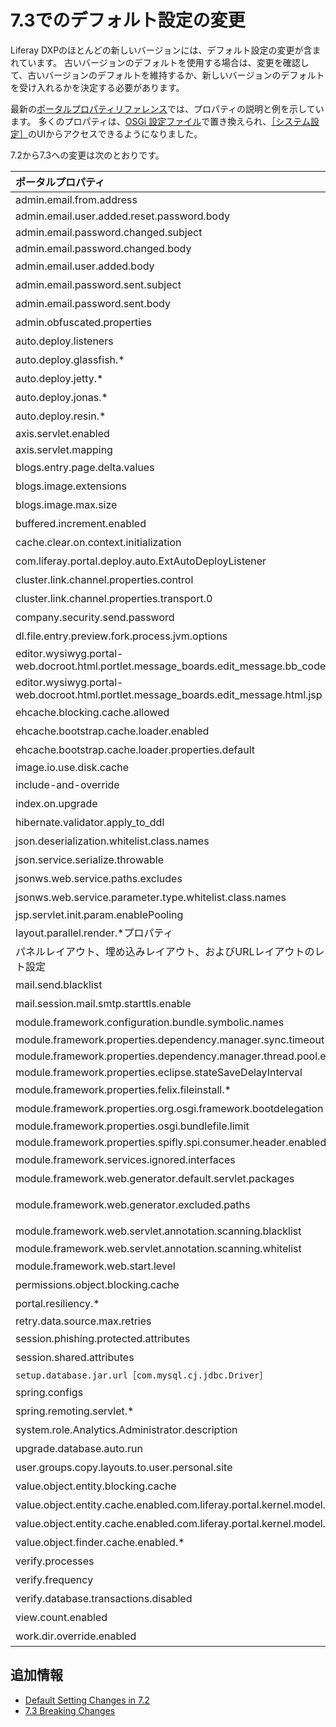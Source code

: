 # 7.3でのデフォルト設定の変更

Liferay DXPのほとんどの新しいバージョンには、デフォルト設定の変更が含まれています。 古いバージョンのデフォルトを使用する場合は、変更を確認して、古いバージョンのデフォルトを維持するか、新しいバージョンのデフォルトを受け入れるかを決定する必要があります。

最新の[ポータルプロパティリファレンス](https://docs.liferay.com/dxp/portal/7.3-latest/propertiesdoc/portal.properties.html)では、プロパティの説明と例を示しています。 多くのプロパティは、[OSGi 設定ファイル](../../../system-administration/configuring-liferay/configuration-files-and-factories/using-configuration-files.md)で置き換えられ、[［システム設定］](../../../system-administration/configuring-liferay/system-settings.md)のUIからアクセスできるようになりました。

7.2から7.3への変更は次のとおりです。

| **ポータルプロパティ**                                                                            | **7.2のデフォルト**                                                                                                                                  | **7.3のデフォルト**                                                                                                                                                                       |
| :--- | :--- | :--- |
| admin.email.from.address                                                                 | test@liferay.com                                                                                                                               | test@domain.invalid                                                                                                                                                                 |
| admin.email.user.added.reset.password.body                                               | *NA*                                                                                                                                           | com/liferay/portlet/admin/dependencies/email_user_added_reset_password_body.tmpl                                                                                                |
| admin.email.password.changed.subject                                                     | *NA*                                                                                                                                           | com/liferay/portlet/admin/dependencies/email_password_changed_subject.tmpl                                                                                                        |
| admin.email.password.changed.body                                                        | *NA*                                                                                                                                           | com/liferay/portlet/admin/dependencies/email_password_changed_body.tmpl                                                                                                           |
| admin.email.user.added.body                                                              | 7.2のフォローアップリリースで削除                                                                                                                             | 削除                                                                                                                                                                                  |
| admin.email.password.sent.subject                                                        | com/liferay/portlet/admin/dependencies/email_password_sent_subject.tmpl                                                                      | 削除                                                                                                                                                                                  |
| admin.email.password.sent.body                                                           | com/liferay/portlet/admin/dependencies/email_password_sent_body.tmpl                                                                         | 削除                                                                                                                                                                                  |
| admin.obfuscated.properties                                                              | [こちら](https://docs.liferay.com/dxp/portal/7.2-latest/propertiesdoc/portal.properties.html#Admin%20Portlet)を参照                                  | captcha.engine.recaptcha.key.privateを削除                                                                                                                                             |
| auto.deploy.listeners                                                                    | [こちら](https://docs.liferay.com/dxp/portal/7.2-latest/propertiesdoc/portal.properties.html#Auto%20Deploy)を参照                                    | com.liferay.portal.deploy.auto.ExtAutoDeployListenerを削除                                                                                                                             |
| auto.deploy.glassfish.*                                                                  | [こちら](vhttps://docs.liferay.com/dxp/portal/7.2-latest/propertiesdoc/portal.properties.html#Auto%20Deploy)を参照                                   | 削除                                                                                                                                                                                  |
| auto.deploy.jetty.*                                                                      | [こちら](https://docs.liferay.com/dxp/portal/7.2-latest/propertiesdoc/portal.properties.html#Auto%20Deploy)を参照                                    | 削除                                                                                                                                                                                  |
| auto.deploy.jonas.*                                                                      | [こちら](https://docs.liferay.com/dxp/portal/7.2-latest/propertiesdoc/portal.properties.html#Auto%20Deploy)を参照                                    | 削除                                                                                                                                                                                  |
| auto.deploy.resin.*                                                                      | [こちら](https://docs.liferay.com/dxp/portal/7.2-latest/propertiesdoc/portal.properties.html#Auto%20Deploy)を参照                                    | 削除                                                                                                                                                                                  |
| axis.servlet.enabled                                                                     | *NA*                                                                                                                                           | false                                                                                                                                                                               |
| axis.servlet.mapping                                                                     | *NA*                                                                                                                                           | /api/axis/*                                                                                                                                                                         |
| blogs.entry.page.delta.values                                                            | [こちら](https://docs.liferay.com/dxp/portal/7.2-latest/propertiesdoc/portal.properties.html#Blogs%20Service)を参照                                  | [Blogs Service](https://docs.liferay.com/dxp/portal/7.3-latest/propertiesdoc/portal.properties.html#Blogs%20Service)で値を参照。                                                          |
| blogs.image.extensions                                                                   | .gif、.jpeg、.jpg、.png                                                                                                                           | 削除                                                                                                                                                                                  |
| blogs.image.max.size                                                                     | 5242880                                                                                                                                        | 削除                                                                                                                                                                                  |
| buffered.increment.enabled                                                               | true                                                                                                                                           | 削除。 [破壊的変更](../../../liferay-internals/reference/7-3-breaking-changes.html)を参照。                                                                                                     |
| cache.clear.on.context.initialization                                                    | true                                                                                                                                           | 削除                                                                                                                                                                                  |
| com.liferay.portal.deploy.auto.ExtAutoDeployListener                                     | [こちら](https://docs.liferay.com/dxp/portal/7.2-latest/propertiesdoc/portal.properties.html#Auto%20Deploy)を参照                                    | 削除                                                                                                                                                                                  |
| cluster.link.channel.properties.control                                                  | [こちら](https://docs.liferay.com/dxp/portal/7.2-latest/propertiesdoc/portal.properties.html#Cluster%20Link)を参照                                   | jgroups/udp_control.xml                                                                                                                                                             |
| cluster.link.channel.properties.transport.0                                              | [こちら](https://docs.liferay.com/dxp/portal/7.2-latest/propertiesdoc/portal.properties.html#Cluster%20Link)を参照                                   | jgroups/udp_transport.xml                                                                                                                                                           |
| company.security.send.password                                                           | false                                                                                                                                          | 削除                                                                                                                                                                                  |
| dl.file.entry.preview.fork.process.jvm.options                                           | *NA*                                                                                                                                           | *空白*。 [Document Library Service](https://docs.liferay.com/dxp/portal/7.3-latest/propertiesdoc/portal.properties.html#Document%20Library%20Service)を参照。                              |
| editor.wysiwyg.portal-web.docroot.html.portlet.message_boards.edit_message.bb_code.jsp | alloyeditor_bbcode                                                                                                                             | 削除                                                                                                                                                                                  |
| editor.wysiwyg.portal-web.docroot.html.portlet.message_boards.edit_message.html.jsp    | alloyeditor                                                                                                                                    | 削除                                                                                                                                                                                  |
| ehcache.blocking.cache.allowed                                                           | false                                                                                                                                          | 削除。 [破壊的変更](https://learn.liferay.com/dxp/latest/en/liferay-internals/reference/7-3-breaking-changes.html#remove-support-for-blocking-cache)を参照。                                    |
| ehcache.bootstrap.cache.loader.enabled                                                   | false                                                                                                                                          | 削除。 [破壊的変更](https://learn.liferay.com/dxp/latest/en/liferay-internals/reference/7-3-breaking-changes.html#remove-support-for-blocking-cache)を参照。                                    |
| ehcache.bootstrap.cache.loader.properties.default                                        | *空白*                                                                                                                                           | 削除。 [破壊的変更](https://learn.liferay.com/dxp/latest/en/liferay-internals/reference/7-3-breaking-changes.html#remove-support-for-blocking-cache)を参照。                                    |
| image.io.use.disk.cache                                                                  | true                                                                                                                                           | false                                                                                                                                                                               |
| include-and-override                                                                     | [こちら](https://docs.liferay.com/dxp/portal/7.2-latest/propertiesdoc/portal.properties.html#Properties%20Override)を参照                            | portal-companyID.propertiesのオーバーライドを削除                                                                                                                                              |
| index.on.upgrade                                                                         | false                                                                                                                                          | 削除                                                                                                                                                                                  |
| hibernate.validator.apply_to_ddl                                                       | *NA*                                                                                                                                           | false. [Hibernate](https://docs.liferay.com/dxp/portal/7.3-latest/propertiesdoc/portal.properties.html#Hibernate)を参照。                                                               |
| json.deserialization.whitelist.class.names                                               | [セクション](https://docs.liferay.com/dxp/portal/7.2-latest/propertiesdoc/portal.properties.html#JSON)を参照                                           | [値](https://docs.liferay.com/dxp/portal/7.3-latest/propertiesdoc/portal.properties.html#JSON)を追加。                                                                                   |
| json.service.serialize.throwable                                                         | *NA*                                                                                                                                           | 新規作成。 [JSON](https://docs.liferay.com/dxp/portal/7.3-latest/propertiesdoc/portal.properties.html#JSON)を参照。                                                                          |
| jsonws.web.service.paths.excludes                                                        | *空白*                                                                                                                                           | /user/update-password                                                                                                                                                               |
| jsonws.web.service.parameter.type.whitelist.class.names                                  | *NA*                                                                                                                                           | 新規作成。 [JSON Web Service](https://docs.liferay.com/dxp/portal/7.3-latest/propertiesdoc/portal.properties.html#JSON%20Web%20Service)を参照。                                              |
| jsp.servlet.init.param.enablePooling                                                     | *NA*                                                                                                                                           | false                                                                                                                                                                               |
| layout.parallel.render.*プロパティ                                                            | [こちら](https://docs.liferay.com/dxp/portal/7.2-latest/propertiesdoc/portal.properties.html#Layouts)を参照                                          | 削除。 [破壊的変更](https://learn.liferay.com/dxp/latest/en/liferay-internals/reference/7-3-breaking-changes.html#server-side-parallel-rendering-is-no-longer-supported)を参照。                |
| パネルレイアウト、埋め込みレイアウト、およびURLレイアウトのレイアウト設定                                                   | [プロパティ](https://docs.liferay.com/dxp/portal/7.2-latest/propertiesdoc/portal.properties.html#Layouts)を参照。                                       | 削除                                                                                                                                                                                  |
| mail.send.blacklist                                                                      | *NA*                                                                                                                                           | 新規作成。 [Mail](https://docs.liferay.com/dxp/portal/7.3-latest/propertiesdoc/portal.properties.html#Mail)を参照。                                                                          |
| mail.session.mail.smtp.starttls.enable                                                   | *NA*                                                                                                                                           | true. [Mail](https://docs.liferay.com/dxp/portal/7.3-latest/propertiesdoc/portal.properties.html#Mail)を参照。                                                                          |
| module.framework.configuration.bundle.symbolic.names                                     | *NA*                                                                                                                                           | 新規作成。 [こちら](https://docs.liferay.com/dxp/portal/7.3-latest/propertiesdoc/portal.properties.html#Module%20Framework)を参照                                                              |
| module.framework.properties.dependency.manager.sync.timeout                              | *NA*                                                                                                                                           | 60                                                                                                                                                                                  |
| module.framework.properties.dependency.manager.thread.pool.enabled                       | *NA*                                                                                                                                           | true                                                                                                                                                                                |
| module.framework.properties.eclipse.stateSaveDelayInterval                               | *NA*                                                                                                                                           | 60000                                                                                                                                                                               |
| module.framework.properties.felix.fileinstall.*                                          | [こちら](https://docs.liferay.com/dxp/portal/7.2-latest/propertiesdoc/portal.properties.html#Module%20Framework)を参照                               | module.framework.properties.file.install.*に名前変更                                                                                                                                     |
| module.framework.properties.org.osgi.framework.bootdelegation                            | [こちら](https://docs.liferay.com/dxp/portal/7.2-latest/propertiesdoc/portal.properties.html#Module%20Framework)を参照                               | com.sun.imageio.plugins.*を追加、javax.validation and javax.validation.*を削除                                                                                                           |
| module.framework.properties.osgi.bundlefile.limit                                        | *NA*                                                                                                                                           | 100000                                                                                                                                                                              |
| module.framework.properties.spifly.spi.consumer.header.enabled                           | *NA*                                                                                                                                           | false                                                                                                                                                                               |
| module.framework.services.ignored.interfaces                                             | [こちら](https://docs.liferay.com/dxp/portal/7.2-latest/propertiesdoc/portal.properties.html#Module%20Framework)を参照                               | com.liferay.trash.kernel.serviceを追加.*                                                                                                                                               |
| module.framework.web.generator.default.servlet.packages                                  | [こちら](https://docs.liferay.com/dxp/portal/7.2-latest/propertiesdoc/portal.properties.html#Module%20Framework%20Web%20Application%20Bundles)を参照 | org.eclipse.jetty.websocket.serverとorg.glassfish.tyrus.servletを削除                                                                                                                   |
| module.framework.web.generator.excluded.paths                                            | [こちら](https://docs.liferay.com/dxp/portal/7.2-latest/propertiesdoc/portal.properties.html#Module%20Framework%20Web%20Application%20Bundles)を参照 | WEB-INF/lib/jackson-databind.jarおよびWEB-INF/lib/portletmvc4spring-framework.jarを追加、WEB-INF/lib/spring-webmvc-portlet.jarを削除                                                          |
| module.framework.web.servlet.annotation.scanning.blacklist                               | *NA*                                                                                                                                           | [Module Framework Web Application Bundles](https://docs.liferay.com/dxp/portal/7.3-latest/propertiesdoc/portal.properties.html#Module%20Framework%20Web%20Application%20Bundles)を参照 |
| module.framework.web.servlet.annotation.scanning.whitelist                               | *NA*                                                                                                                                           | com/liferay/faces/                                                                                                                                                                  |
| module.framework.web.start.level                                                         | *NA*                                                                                                                                           | 15. [Module Framework](https://docs.liferay.com/dxp/portal/7.2-latest/propertiesdoc/portal.properties.html#Module%20Framework)を参照。                                                  |
| permissions.object.blocking.cache                                                        | false                                                                                                                                          | 削除。 [破壊的変更](https://learn.liferay.com/dxp/latest/en/liferay-internals/reference/7-3-breaking-changes.html#remove-support-for-blocking-cache)を参照。                                    |
| portal.resiliency.*                                                                      | [こちら](https://docs.liferay.com/dxp/portal/7.2-latest/propertiesdoc/portal.properties.html#Portal%20Resiliency)を参照                              | 削除                                                                                                                                                                                  |
| retry.data.source.max.retries                                                            | 100                                                                                                                                            | 0                                                                                                                                                                                   |
| session.phishing.protected.attributes                                                    | [こちら](https://docs.liferay.com/dxp/portal/7.2-latest/propertiesdoc/portal.properties.html#Session)を参照                                          | SETUP_WIZARD_PASSWORD_UPDATEDを追加                                                                                                                                                  |
| session.shared.attributes                                                                | [こちら](https://docs.liferay.com/dxp/portal/7.2-latest/propertiesdoc/portal.properties.html#Session)を参照                                          | org.apache.struts.action.LOCALEを削除                                                                                                                                                  |
| `setup.database.jar.url［com.mysql.cj.jdbc.Driver］`                                       | http*                                                                                                                                          | https*                                                                                                                                                                              |
| spring.configs                                                                           | [こちら](https://docs.liferay.com/dxp/portal/7.2-latest/propertiesdoc/portal.properties.html#Spring)を参照                                           | META-INF/fabric-spring.xmlとMETA-INF/asset-spring.xmlを削除                                                                                                                             |
| spring.remoting.servlet.*                                                                | 7.2のフォローアップリリースで削除                                                                                                                             | 削除                                                                                                                                                                                  |
| system.role.Analytics.Administrator.description                                          | *NA*                                                                                                                                           | [Groups and Roles](https://docs.liferay.com/dxp/portal/7.3-latest/propertiesdoc/portal.properties.html#Groups%20and%20Roles)を参照                                                     |
| upgrade.database.auto.run                                                                | *NA*                                                                                                                                           | false. [破壊的変更](https://learn.liferay.com/dxp/latest/en/liferay-internals/reference/7-3-breaking-changes.html#replaced-osgi-configuration-property-autoupgrade)を参照。                  |
| user.groups.copy.layouts.to.user.personal.site                                           | false                                                                                                                                          | [破壊的変更](https://learn.liferay.com/dxp/latest/en/liferay-internals/reference/7-3-breaking-changes.html#removed-portal-property-user-groups-copy-layouts-to-user-personal-site)を削除。   |
| value.object.entity.blocking.cache                                                       | true                                                                                                                                           | 削除。 [破壊的変更](https://learn.liferay.com/dxp/latest/en/liferay-internals/reference/7-3-breaking-changes.html#remove-support-for-blocking-cache)を参照。                                    |
| value.object.entity.cache.enabled.com.liferay.portal.kernel.model.Layout                 | true                                                                                                                                           | 削除。 [破壊的変更](https://learn.liferay.com/dxp/latest/en/liferay-internals/reference/7-3-breaking-changes.html#remove-support-for-setting-cache-properties-for-each-entity-model)を参照。    |
| value.object.entity.cache.enabled.com.liferay.portal.kernel.model.User                   | true                                                                                                                                           | 削除。 [破壊的変更](https://learn.liferay.com/dxp/latest/en/liferay-internals/reference/7-3-breaking-changes.html#remove-support-for-setting-cache-properties-for-each-entity-model)を参照。    |
| value.object.finder.cache.enabled.*                                                      | [こちら](https://docs.liferay.com/dxp/portal/7.2-latest/propertiesdoc/portal.properties.html#Value%20Object)を参照                                   | 削除。 [破壊的変更](https://learn.liferay.com/dxp/latest/en/liferay-internals/reference/7-3-breaking-changes.html#remove-support-for-setting-cache-properties-for-each-entity-model)を参照。    |
| verify.processes                                                                         | [こちら](https://docs.liferay.com/dxp/portal/7.2-latest/propertiesdoc/portal.properties.html#Verify)を参照                                           | 削除                                                                                                                                                                                  |
| verify.frequency                                                                         | [こちら](https://docs.liferay.com/dxp/portal/7.2-latest/propertiesdoc/portal.properties.html#Verify)を参照                                           | 削除                                                                                                                                                                                  |
| verify.database.transactions.disabled                                                    | [こちら](https://docs.liferay.com/dxp/portal/7.2-latest/propertiesdoc/portal.properties.html#Verify)を参照                                           | 削除                                                                                                                                                                                  |
| view.count.enabled                                                                       | *NA*                                                                                                                                           | true. [破壊的変更](https://learn.liferay.com/dxp/latest/en/liferay-internals/reference/7-3-breaking-changes.html)を参照。                                                                    |
| work.dir.override.enabled                                                                | *NA*                                                                                                                                           | false. [Work Directory](https://docs.liferay.com/dxp/portal/7.3-latest/propertiesdoc/portal.properties.html#Work%20Directory)を参照。                                                   |

## 追加情報

* [Default Setting Changes in 7.2](default-setting-changes-in-7-2.md)
* [7.3 Breaking Changes](../../../liferay-internals/reference/7-3-breaking-changes.md)
